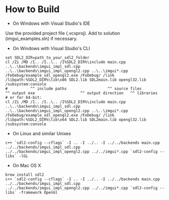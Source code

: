 
# How to Build

- On Windows with Visual Studio's IDE

Use the provided project file (.vcxproj). Add to solution (imgui_examples.sln) if necessary.

- On Windows with Visual Studio's CLI

```
set SDL2_DIR=path_to_your_sdl2_folder
cl /Zi /MD /I.. /I..\.. /I%SDL2_DIR%\include main.cpp ..\..\backends\imgui_impl_sdl.cpp ..\..\backends\imgui_impl_opengl2.cpp ..\..\imgui*.cpp /FeDebug/example_sdl_opengl2.exe /FoDebug/ /link /libpath:%SDL2_DIR%\lib\x86 SDL2.lib SDL2main.lib opengl32.lib /subsystem:console
#          ^^ include paths                  ^^ source files                                                           ^^ output exe                    ^^ output direction   ^^ libraries
# or for 64-bit:
cl /Zi /MD /I.. /I..\.. /I%SDL2_DIR%\include main.cpp ..\..\backends\imgui_impl_sdl.cpp ..\..\backends\imgui_impl_opengl2.cpp ..\..\imgui*.cpp /FeDebug/example_sdl_opengl2.exe /FoDebug/ /link /libpath:%SDL2_DIR%\lib\x64 SDL2.lib SDL2main.lib opengl32.lib /subsystem:console
```

- On Linux and similar Unixes

```
c++ `sdl2-config --cflags` -I .. -I ../.. -I ../../backends main.cpp ../../backends/imgui_impl_sdl.cpp ../../backends/imgui_impl_opengl2.cpp ../../imgui*.cpp `sdl2-config --libs` -lGL
```

- On Mac OS X

```
brew install sdl2
c++ `sdl2-config --cflags` -I .. -I ../.. -I ../../backends main.cpp ../../backends/imgui_impl_sdl.cpp ../../backends/imgui_impl_opengl2.cpp ../../imgui*.cpp `sdl2-config --libs` -framework OpenGl
```
